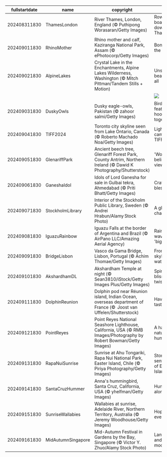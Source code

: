 |fullstartdate|name|copyright|title|image|
|--|--|--|--|--|
202408311830|ThamesLondon|River Thames, London, England (© Puthipong Worasaran/Getty Images)|Row your boat gently down the Thames|![](/en-IN/2024/09/202408311830ThamesLondon.jpg)|
202409011830|RhinoMother|Rhino mother and calf, Kaziranga National Park, Assam (© ePhotocorp/Getty Images)|Bonding in the bush|![](/en-IN/2024/09/202409011830RhinoMother.jpg)|
202409021830|AlpineLakes|Crystal Lake in the Enchantments, Alpine Lakes Wilderness, Washington (© Mitch Pittman/Tandem Stills + Motion)|Unspoiled beauty for all|![](/en-IN/2024/09/202409021830AlpineLakes.jpg)|
||||![](/en-IN/2024/09/.jpg)|
202409031830|DuskyOwls|Dusky eagle-owls, Pakistan (© zahoor salmi/Getty Images)|Birds of a feather hoot together|![](/en-IN/2024/09/202409031830DuskyOwls.jpg)|
202409041830|TIFF2024|Toronto city skyline seen from Lake Ontario, Canada (© Roberto Machado Noa/Getty Images)|Lights, camera, TIFF '24!|![](/en-IN/2024/09/202409041830TIFF2024.jpg)|
202409051830|GlenariffPark|Ancient beech tree, Glenariff Forest Park, County Antrim, Northern Ireland (© Dawid K Photography/Shutterstock)|'Wood' you believe this view?|![](/en-IN/2024/09/202409051830GlenariffPark.jpg)|
202409061830|GaneshaIdol|Idols of Lord Ganesha for sale in Gulbai tekra, Ahmedabad (© Priti Bhatt/Getty Images)|Crafted blessings|![](/en-IN/2024/09/202409061830GaneshaIdol.jpg)|
202409071830|StockholmLibrary|Interior of the Stockholm Public Library, Sweden (© Andrei Hrabun/Alamy Stock Photo)|A global chapter|![](/en-IN/2024/09/202409071830StockholmLibrary.jpg)|
202409081830|IguazuRainbow|Iguazu Falls at the border of Argentina and Brazil (© AirPano LLC/Amazing Aerial Agency)|Rainbow waves in 'big water'|![](/en-IN/2024/09/202409081830IguazuRainbow.jpg)|
202409091830|BridgeLisbon|Vasco da Gama Bridge, Lisbon, Portugal (© Achim Thomae/Getty Images)|From skyline to water|![](/en-IN/2024/09/202409091830BridgeLisbon.jpg)|
202409101830|AkshardhamDL|Akshardham Temple at night (© Sean3810/iStock/Getty Images Plus/Getty Images)|Spiritual bliss with a twist|![](/en-IN/2024/09/202409101830AkshardhamDL.jpg)|
202409111830|DolphinReunion|Dolphin pod near Réunion island, Indian Ocean, overseas department of France (©  Joost van Uffelen/Shutterstock)|Have a fin-tastic day|![](/en-IN/2024/09/202409111830DolphinReunion.jpg)|
202409121830|PointReyes|Point Reyes National Seashore Lighthouse, California, USA (© RMB Images/Photography by Robert Bowman/Getty Images)|A haven for nature and humans|![](/en-IN/2024/09/202409121830PointReyes.jpg)|
202409131830|RapaNuiSunrise|Sunrise at Ahu Tongariki, Rapa Nui National Park, Easter Island, Chile (© Piriya Photography/Getty Images)|Stone sentinels of Easter Island|![](/en-IN/2024/09/202409131830RapaNuiSunrise.jpg)|
202409141830|SantaCruzHummer|Anna's hummingbird, Santa Cruz, California, USA (© yhelfman/Getty Images)|Humming along|![](/en-IN/2024/09/202409141830SantaCruzHummer.jpg)|
202409151830|SunriseWallabies|Wallabies at sunrise, Adelaide River, Northern Territory, Australia (© Jeremy Woodhouse/Getty Images)|Hoppily ever after|![](/en-IN/2024/09/202409151830SunriseWallabies.jpg)|
202409161830|MidAutumnSingapore|Mid-Autumn Festival in Gardens by the Bay, Singapore (© Victor Y. Zhuo/Alamy Stock Photo)|Lanterns and mooncakes|![](/en-IN/2024/09/202409161830MidAutumnSingapore.jpg)|
